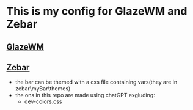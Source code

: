 # This is my config for GlazeWM and Zebar

## [GlazeWM](https://github.com/glzr-io/glazewm)
## [Zebar](https://github.com/glzr-io/zebar)
  * the bar can be themed with a css file containing vars(they are in zebar\myBar\themes)
  * the ons in this repo are made using chatGPT exgluding:
    * dev-colors.css
